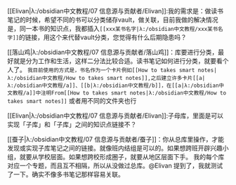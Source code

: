 [[Elivan|λ:/obsidian中文教程/07 信息源与贡献者/Elivan]]:我的需求是：做读书笔记的时候，希望不同的书可以分类储存vault，做关联，目前我做的解决情况是，同一本书的知识点，我都插入`[[xxx某书名字|λ:/obsidian中文教程/xxx某书名字]]`的链接，用这个来代替vault分类，您觉得有什么后期隐患吗？

[[落山鸡|λ:/obsidian中文教程/07 信息源与贡献者/落山鸡]]：库要进行分类，最好就是分为工作和生活，这样二分法比较合适。读书笔记如何进行分类，就要看个人了。
`我目前使用的方式是，书名作为一个卡片例如[[How to takes smart notes|λ:/obsidian中文教程/How to takes smart notes]],之后建立许多卡片[[a|λ:/obsidian中文教程/a]]、[[b|λ:/obsidian中文教程/b]]，在[[a|λ:/obsidian中文教程/a]]中注明From[[How to takes smart notes|λ:/obsidian中文教程/How to takes smart notes]]`
或者用不同的文件夹也行

[[Elivan|λ:/obsidian中文教程/07 信息源与贡献者/Elivan]]:子母库，里面是可以实现「子库」和「子库」之间的知识点链接不？

[[蚕子|λ:/obsidian中文教程/07 信息源与贡献者/蚕子]]：你从总库里操作，才能发现或实现子库笔记之间的链接。就像班内结组是可以的。如果想跨班开辟兴趣小组，就要从学校层面。如果想跨校形成圈子，就要从地区层面下手。
我的每个库对应一个专题，而且互不相隔，所以从没做过总库。@Elivan 提到了，我就测试了一下。确实不像多书笔记那样容易关联。